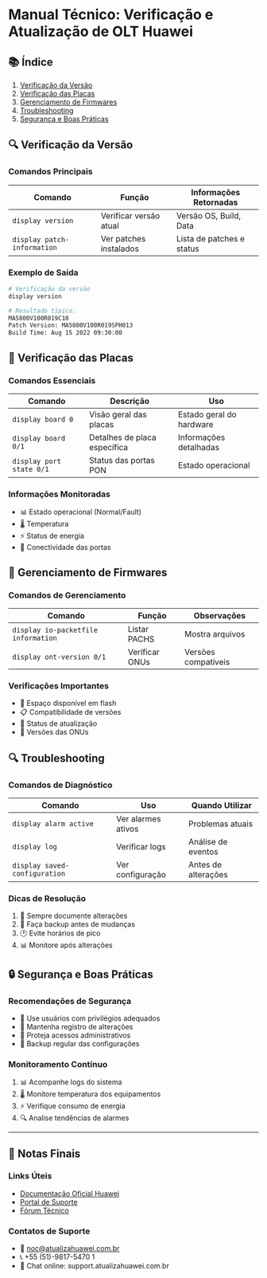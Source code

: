 # Manual Técnico: Verificação e Atualização de OLT Huawei

## 📚 Índice

1. [Verificação da Versão](#verificação-da-versão)
2. [Verificação das Placas](#verificação-das-placas)
3. [Gerenciamento de Firmwares](#gerenciamento-de-firmwares)
4. [Troubleshooting](#troubleshooting)
5. [Segurança e Boas Práticas](#segurança-e-boas-práticas)

## 🔍 Verificação da Versão

### Comandos Principais

| Comando                     | Função                 | Informações Retornadas    |
| --------------------------- | ---------------------- | ------------------------- |
| `display version`           | Verificar versão atual | Versão OS, Build, Data    |
| `display patch-information` | Ver patches instalados | Lista de patches e status |

### Exemplo de Saída

```bash
# Verificação da versão
display version

# Resultado típico:
MA5800V100R019C10
Patch Version: MA5800V100R019SPH013
Build Time: Aug 15 2022 09:30:00
```

## 🔧 Verificação das Placas

### Comandos Essenciais

| Comando                  | Descrição                    | Uso                      |
| ------------------------ | ---------------------------- | ------------------------ |
| `display board 0`        | Visão geral das placas       | Estado geral do hardware |
| `display board 0/1`      | Detalhes de placa específica | Informações detalhadas   |
| `display port state 0/1` | Status das portas PON        | Estado operacional       |

### Informações Monitoradas

- 📊 Estado operacional (Normal/Fault)
- 🌡️ Temperatura
- ⚡ Status de energia
- 🔌 Conectividade das portas

## 💾 Gerenciamento de Firmwares

### Comandos de Gerenciamento

| Comando                             | Função         | Observações         |
| ----------------------------------- | -------------- | ------------------- |
| `display io-packetfile information` | Listar PACHS   | Mostra arquivos     |
| `display ont-version 0/1`           | Verificar ONUs | Versões compatíveis |

### Verificações Importantes

- 📁 Espaço disponível em flash
- 📋 Compatibilidade de versões
- 🔄 Status de atualização
- 📱 Versões das ONUs

## 🔍 Troubleshooting

### Comandos de Diagnóstico

| Comando                       | Uso                | Quando Utilizar     |
| ----------------------------- | ------------------ | ------------------- |
| `display alarm active`        | Ver alarmes ativos | Problemas atuais    |
| `display log`                 | Verificar logs     | Análise de eventos  |
| `display saved-configuration` | Ver configuração   | Antes de alterações |

### Dicas de Resolução

1. 📝 Sempre documente alterações
2. 💾 Faça backup antes de mudanças
3. 🕐 Evite horários de pico
4. 📊 Monitore após alterações

## 🔒 Segurança e Boas Práticas

### Recomendações de Segurança

- 👤 Use usuários com privilégios adequados
- 📝 Mantenha registro de alterações
- 🔐 Proteja acessos administrativos
- 💾 Backup regular das configurações

### Monitoramento Contínuo

1. 📊 Acompanhe logs do sistema
2. 🌡️ Monitore temperatura dos equipamentos
3. ⚡ Verifique consumo de energia
4. 🔍 Analise tendências de alarmes

---

## 📝 Notas Finais

### Links Úteis

- [Documentação Oficial Huawei](https://support.huawei.com)
- [Portal de Suporte](https://support.huawei.com/enterprise)
- [Fórum Técnico](https://forum.huawei.com/enterprise/en)

### Contatos de Suporte

- 📧 noc@atualizahuawei.com.br
- 📞 +55 (51)-9817-5470 1
- 💬 Chat online: support.atualizahuawei.com.br
